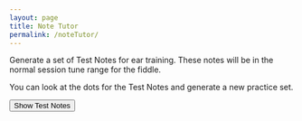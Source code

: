 ```yaml
---
layout: page
title: Note Tutor
permalink: /noteTutor/
---
```

Generate a set of Test Notes for ear training. These notes will be in the normal
session tune range for the fiddle.

<!-- Area to store generated ABC -->
<textarea id="ABCgenerated" style="display:none;"></textarea>

<!-- Controls for ABC player -->
<div id="ABCplayer"></div>

You can look at the dots for the Test Notes and generate a new practice set.

<form>
  <input type="button" value="Show Test Notes" onclick="toggle(this);">
</form>

<!-- Draw the dots -->
<div class="output">
  <div id="paper0" class="paper">
</div>
</div>

<!-- Show errors -->
<br>
<div id="warnings"></div>

<script src="{{ site.mp3_host }}/js/abcjs_editor_3.0-min.js"></script>

<script>
function toggle(button) {
    switch (button.value) {
        case "Generate Test Notes":
            button.value = "Show Test Notes";
            document.getElementById('paper0').innerHTML = "";
            document.getElementById("paper0").style.height = "0px";  
            ABCgenerated.value = generateNotes(16);
            break;
        case "Show Test Notes":
            button.value = "Generate Test Notes";
            // Display the ABC in the textbox as dots
            abc_editor = new window.ABCJS.Editor("ABCgenerated", { paper_id: "paper0", midi_id:"midi", warnings_id:"warnings", indicate_changed: "true" });
            break;
    }
}

function generateNotes(count) {
    // Allow sharps, naturals and flats
    var Accidentals = ['^', '', '_'];
    // Notes on the fiddle in first position
    var Pitches = ['b', 'a', 'g', 'f', 'e',
                'd', 'C', 'B', 'A',
                'G', 'F', 'E', 'D',
                'C', 'B,','A,', 'G,'];

    // generate notes
    var i = 0;
    var accidental;
    var abcGenerated = 'X: 1\nT: Test Notes\nM: 4/4\nL: 1/8\nK: C\n|';

    while (i < count) {
        var rand=Math.random();
        if(rand > .9) {
            accidental = "^";
        } else if (rand < .1) {
            accidental = "_";
        } else {
            accidental = "";
        }
        var pitch = Pitches[Math.floor(Math.random()*Pitches.length)];
        // Ignore the high b sharp and low G flat
        if ((accidental == '^' && pitch == 'b') || (accidental == '_' && pitch == 'G,')) {
            continue;
        }
        // add test note and rests to abc
        abcGenerated += accidental + pitch + '8| z8 | z8 |'
        i++
        if (i % 4 == 0) {
            abcGenerated += '\n';
        }
    }
    return abcGenerated;
}

$(document).ready(function()
{
    // Generate an initial set of test notes
    ABCgenerated.value = generateNotes(16);

    // Create the ABC player
    ABCplayer.innerHTML = createABCplayer('generated', 'abcplayer_tunepage', '{{ site.defaultABCplayer }}');

});
</script>

